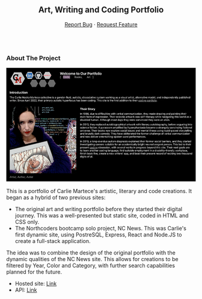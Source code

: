 <div align="center">
    <h2 align="center">Art, Writing and Coding Portfolio</h3>

  <p align="center">
    <a href="https://github.com/CarlieMartece/CM-Portfolio/issues">Report Bug</a>
    ·
    <a href="https://github.com/CarlieMartece/CM-Portfolio/issues">Request Feature</a>
  </p>
  <br />
<br />
</div>

### About The Project

[![Product Name Screen Shot][product-screenshot]](https://carliemartece.com/)

This is a portfolio of Carlie Martece's artistic, literary and code creations. It began as a hybrid of two previous sites:
* The original art and writing portfolio before they started their digital journey. This was a well-presented but static site, coded in HTML and CSS only.
* The Northcoders bootcamp solo project, NC News. This was Carlie's first dynamic site, using PostreSQL, Express, React and Node.JS to create a full-stack application.

The idea was to combine the design of the original portfolio with the dynamic qualities of the NC News site. This allows for creations to be filtered by Year, Color and Category, with further search capabilities planned for the future.

* Hosted site: <a href="https://carliemartece.com/">Link</a>
* API: <a href="https://artist-author-autist.onrender.com/api/art">Link</a>

[product-screenshot]: ./src/images/full/10x001d.jpg